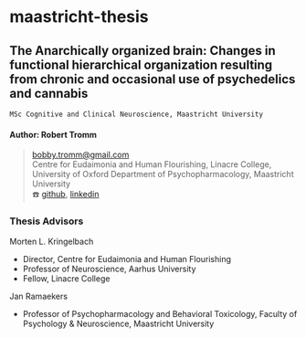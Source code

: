 # maastricht-thesis
The Anarchically organized brain: Changes in functional hierarchical organization resulting from chronic and occasional use of psychedelics and cannabis
---   
`MSc Cognitive and Clinical Neuroscience, Maastricht University`

#### Author: Robert Tromm
> bobby.tromm@gmail.com  
> Centre for Eudaimonia and Human Flourishing, Linacre College, University of Oxford
> Department of Psychopharmacology, Maastricht University   
> :telephone:  [github](https://github.com/btromm), [linkedin](https://www.linkedin.com/in/bobby-tromm-49ba61157/)

### Thesis Advisors
Morten L. Kringelbach
- Director, Centre for Eudaimonia and Human Flourishing
- Professor of Neuroscience, Aarhus University
- Fellow, Linacre College
  
Jan Ramaekers
- Professor of Psychopharmacology and Behavioral Toxicology, Faculty of Psychology & Neuroscience, Maastricht University
